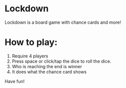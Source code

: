 # Lockdown
Lockdown is a board game with chance cards and more!

# How to play:
1. Require 4 players
2. Press space or click/tap the dice to roll the dice.
3. Who is reaching the end is winner
4. It does what the chance card shows

Have fun!
